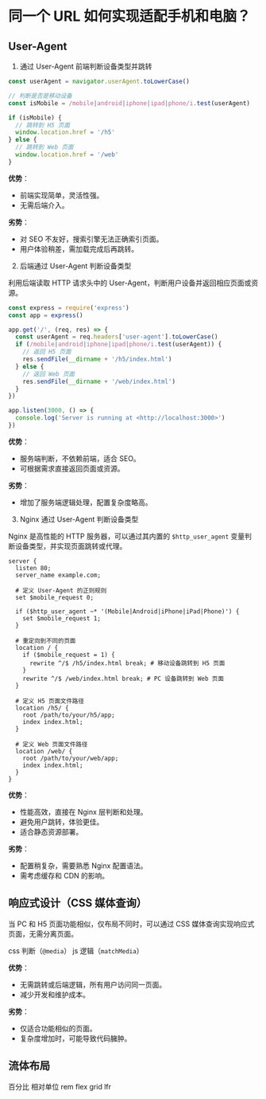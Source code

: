 # 同一个 URL 如何实现适配手机和电脑？

## User-Agent

1. 通过 User-Agent 前端判断设备类型并跳转

```javascript
const userAgent = navigator.userAgent.toLowerCase()

// 判断是否是移动设备
const isMobile = /mobile|android|iphone|ipad|phone/i.test(userAgent)

if (isMobile) {
  // 跳转到 H5 页面
  window.location.href = '/h5'
} else {
  // 跳转到 Web 页面
  window.location.href = '/web'
}
```

**优势**：

- 前端实现简单，灵活性强。
- 无需后端介入。

**劣势**：

- 对 SEO 不友好，搜索引擎无法正确索引页面。
- 用户体验稍差，需加载完成后再跳转。

2. 后端通过 User-Agent 判断设备类型

利用后端读取 HTTP 请求头中的 User-Agent，判断用户设备并返回相应页面或资源。

```javascript
const express = require('express')
const app = express()

app.get('/', (req, res) => {
  const userAgent = req.headers['user-agent'].toLowerCase()
  if (/mobile|android|iphone|ipad|phone/i.test(userAgent)) {
    // 返回 H5 页面
    res.sendFile(__dirname + '/h5/index.html')
  } else {
    // 返回 Web 页面
    res.sendFile(__dirname + '/web/index.html')
  }
})

app.listen(3000, () => {
  console.log('Server is running at <http://localhost:3000>')
})
```

**优势**：

- 服务端判断，不依赖前端，适合 SEO。
- 可根据需求直接返回页面或资源。

**劣势**：

- 增加了服务端逻辑处理，配置复杂度略高。

3. Nginx 通过 User-Agent 判断设备类型

Nginx 是高性能的 HTTP 服务器，可以通过其内置的 `$http_user_agent` 变量判断设备类型，并实现页面跳转或代理。

```nginx
server {
  listen 80;
  server_name example.com;

  # 定义 User-Agent 的正则规则
  set $mobile_request 0;

  if ($http_user_agent ~* '(Mobile|Android|iPhone|iPad|Phone)') {
    set $mobile_request 1;
  }

  # 重定向到不同的页面
  location / {
    if ($mobile_request = 1) {
      rewrite ^/$ /h5/index.html break; # 移动设备跳转到 H5 页面
    }
    rewrite ^/$ /web/index.html break; # PC 设备跳转到 Web 页面
  }

  # 定义 H5 页面文件路径
  location /h5/ {
    root /path/to/your/h5/app;
    index index.html;
  }

  # 定义 Web 页面文件路径
  location /web/ {
    root /path/to/your/web/app;
    index index.html;
  }
}
```

**优势**：

- 性能高效，直接在 Nginx 层判断和处理。
- 避免用户跳转，体验更佳。
- 适合静态资源部署。

**劣势**：

- 配置稍复杂，需要熟悉 Nginx 配置语法。
- 需考虑缓存和 CDN 的影响。

## 响应式设计（CSS 媒体查询）

当 PC 和 H5 页面功能相似，仅布局不同时，可以通过 CSS 媒体查询实现响应式页面，无需分离页面。

css 判断（`@media`） js 逻辑（`matchMedia`）

**优势**：

- 无需跳转或后端逻辑，所有用户访问同一页面。
- 减少开发和维护成本。

**劣势**：

- 仅适合功能相似的页面。
- 复杂度增加时，可能导致代码臃肿。

## 流体布局

百分比 相对单位 rem flex grid lfr
